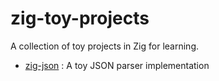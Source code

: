 # zig-toy-projects

A collection of toy projects in Zig for learning.

- [zig-json](./zig-json) : A toy JSON parser implementation
